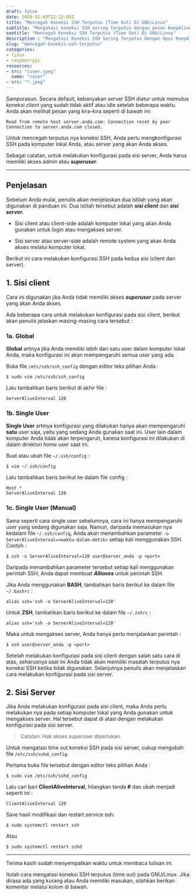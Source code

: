 ```yaml
---
draft: false
date: 2020-02-09T22:12:05Z
title: "Mencegah Koneksi SSH Terputus (Time Out) Di GNU/Linux"
subtitle: "Mengatasi koneksi SSH sering terputus dengan pesan KeepAlive."
seotitle: "Mencegah Koneksi SSH Terputus (Time Out) Di GNU/Linux"
description : "Mengatasi Koneksi SSH Sering Terputus Dengan Opsi KeepAlive"
slug: "mencegah-koneksi-ssh-terputus"
categories:
- linux
- raspberrypi
resources:
- src: "cover.jpeg"
  name: "cover"
- src: "*.jpeg"
---
```


Sampurasun. Secara default, kebanyakan server SSH diatur untuk memutus koneksi _client_ yang sudah tidak
aktif atau idle setelah beberapa waktu. Anda akan melihat pesan yang kira-kira seperti di bawah ini:
```
Read from remote host server.anda.com: Connection reset by peer
Connection to server.anda.com closed.
```
Untuk mencegah terputus nya koneksi SSH, Anda perlu mengkonfigurasi SSH pada komputer lokal Anda, atau
server yang akan Anda akses.

Sebagai catatan, untuk melakukan konfigurasi pada sisi server, Anda harus memiliki akses admin atau
***superuser***.

***

## **Penjelasan**
Sebelum Anda mulai, penulis akan menjelaskan dua istilah yang akan digunakan di panduan ini. Dua istilah
tersebut adalah ***sisi client*** dan ***sisi server***.

- Sisi client atau client-side adalah komputer lokal yang akan Anda gunakan untuk login atau mengakses
    server.

- Sisi server atau server-side adalah remote system yang akan Anda akses melalui komputer lokal.

Berikut ini cara melakukan konfigurasi SSH pada kedua sisi (client dan server).

## **1. Sisi client**
Cara ini digunakan jika Anda tidak memiliki akses ***superuser*** pada server yang akan Anda akses.

Ada beberapa cara untuk melakukan konfigurasi pada sisi client, berikut akan penulis jelaskan
masing-masing cara tersebut :
### 1a. Global
**Global** artinya jika Anda memiliki lebih dari satu user dalam komputer lokal Anda, maka konfigurasi ini
akan mempengaruhi semua user yang ada.

Buka file `/etc/ssh/ssh_config` dengan editor teks pilihan Anda :
```
$ sudo vim /etc/ssh/ssh_config
```
Lalu tambahkan baris berikut di akhir file :
```
ServerAliveInterval 120
```

### 1b. Single User
**Single User** artinya konfigurasi yang dilakukan hanya akan mempengaruhi **satu** user saja, yaitu
yang sedang Anda gunakan saat ini. User lain dalam komputer Anda tidak akan terpengaruh, karena
konfigurasi ini dilakukan di dalam direktori _home_ user saat ini.

Buat atau ubah file `~/.ssh/config` :
```
$ vim ~/.ssh/config
```
Lalu tambahkan baris berikut ke dalam file config :
```
Host *
ServerAliveInterval 120
```

### 1c. Single User (Manual)
Sama seperti cara single user sebelumnya, cara ini hanya mempengaruhi user yang sedang digunakan saja.
Namun, daripada memasukan nya kedalam file `~/.ssh/config`, Anda akan menambahkan parameter `-o
ServerAliveInterval=<waktu-dalam-detik>` setiap kali menggunakan SSH. Contoh :
```
$ ssh -o ServerAliveInterval=120 user@server_anda -p <port>
```
Daripada menambahkan parameter tersebut setiap kali menggunakan perintah SSH, Anda dapat membuat
***Alliases*** untuk perintah SSH.

Jika Anda menggunakan **BASH**, tambahkan baris berikut ke dalam file `~/.bashrc` :
```
alias ssh='ssh -o ServerAliveInterval=120'
```
Untuk **ZSH**, tambahkan baris berikut ke dalam file `~/.zshrc` :
```
alias ssh='ssh -o ServerAliveInterval=120'
```
Maka untuk mengakses server, Anda hanya perlu menjalankan perintah :
```
$ ssh user@server_anda -p <port>
```
Setelah melakukan konfigurasi pada sisi client dengan salah satu cara di atas, seharusnya saat ini Anda tidak
akan memiliki masalah terputus nya koneksi SSH ketika tidak digunakan. Selanjutnya penulis akan menjelaskan
cara melakukan konfigurasi pada sisi server.

## **2. Sisi Server**
Jika Anda melakukan konfigurasi pada sisi client, maka Anda perlu melakukan nya pada
setiap komputer lokal yang Anda gunakan untuk mengakses server. Hal tersebut dapat di atasi dengan
melakukan konfigurasi pada sisi server.

>Catatan: Hak akses superuser diperlukan.

Untuk mengatasi time out koneksi SSH pada sisi server, cukup mengubah file `/etc/ssh/sshd_config`.

Pertama buka file tersebut dengan editor teks pilihan Anda :
```
$ sudo vim /etc/ssh/sshd_config
```
Lalu cari bari **ClientAliveInterval**, hilangkan tanda **#** dan ubah menjadi seperti ini :
```
ClientAliveInterval 120
```
Save hasil modifikasi dan restart service ssh:
```
$ sudo systemctl restart ssh
```
Atau
```
$ sudo systemctl restart sshd
```

***

Terima kasih sudah menyempatkan waktu untuk membaca tulisan ini.

Itulah cara mengatasi koneksi SSH terputus (time out) pada GNU/Linux. Jika dirasa ada yang kurang atau
Anda memiliki masukan, silahkan berikan komentar melalui kolom di bawah.


